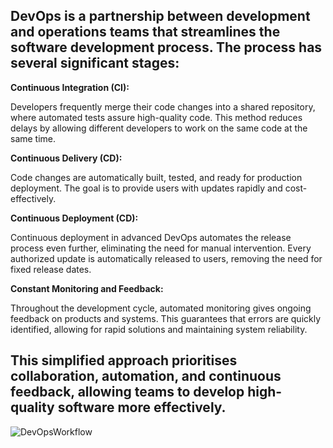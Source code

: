 
## DevOps is a partnership between development and operations teams that streamlines the software development process. The process has several significant stages:




**Continuous Integration (CI):**

Developers frequently merge their code changes into a shared repository, where automated tests assure high-quality code. This method reduces delays by allowing different developers to work on the same code at the same time.


**Continuous Delivery (CD):**

Code changes are automatically built, tested, and ready for production deployment.
The goal is to provide users with updates rapidly and cost-effectively.


**Continuous Deployment (CD):**

Continuous deployment in advanced DevOps automates the release process even further, eliminating the need for manual intervention. Every authorized update is automatically released to users, removing the need for fixed release dates.


**Constant Monitoring and Feedback:**

Throughout the development cycle, automated monitoring gives ongoing feedback on products and systems. This guarantees that errors are quickly identified, allowing for rapid solutions and maintaining system reliability.




## This simplified approach prioritises collaboration, automation, and continuous feedback, allowing teams to develop high-quality software more effectively.


![DevOpsWorkflow](/isdevop/Midterm/DevOpsWorkflow.png)